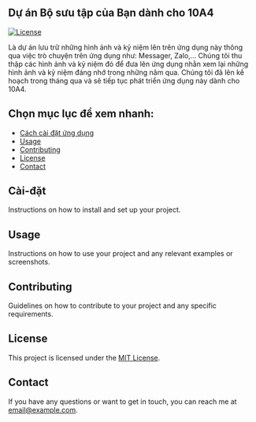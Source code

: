 ## Dự án Bộ sưu tập của Bạn dành cho 10A4
[![License](https://img.shields.io/badge/license-MIT-blue.svg?style=flat-square)](LICENSE)

Là dự án lưu trữ những hình ảnh và kỷ niệm lên trên ứng dụng này thông qua việc trò chuyện trên ứng dụng như: Messager, Zalo,... Chúng tôi thu thập các hình ảnh và kỷ niệm đó để đưa lên ứng dụng nhằn xem lại những hình ảnh và kỷ niệm đáng nhớ trong những năm qua. Chúng tôi đã lên kế hoạch trong tháng qua và sẽ tiếp tục phát triển ứng dụng này dành cho 10A4.

## Chọn mục lục để xem nhanh:

- [Cách cài đặt ứng dụng](#Cài-đặt)
- [Usage](#usage)
- [Contributing](#contributing)
- [License](#license)
- [Contact](#contact)

## Cài-đặt

Instructions on how to install and set up your project.

## Usage

Instructions on how to use your project and any relevant examples or screenshots.

## Contributing

Guidelines on how to contribute to your project and any specific requirements.

## License

This project is licensed under the [MIT License](LICENSE).

## Contact

If you have any questions or want to get in touch, you can reach me at [email@example.com](mailto:email@example.com).
